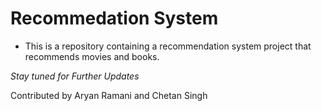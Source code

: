 # Recommedation System

* This is a repository containing a recommendation system project that recommends movies and books.

*Stay tuned for Further Updates*

Contributed by Aryan Ramani and Chetan Singh
